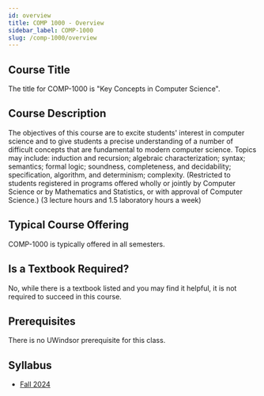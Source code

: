 ```yaml
---
id: overview
title: COMP 1000 - Overview
sidebar_label: COMP-1000
slug: /comp-1000/overview
---
```


## Course Title

The title for COMP-1000 is "Key Concepts in Computer Science".

## Course Description

The objectives of this course are to excite students' interest in computer science and to give students a precise understanding of a number of difficult concepts that are fundamental to modern computer science. Topics may include: induction and recursion; algebraic characterization; syntax; semantics; formal logic; soundness, completeness, and decidability; specification, algorithm, and determinism; complexity. (Restricted to students registered in programs offered wholly or jointly by Computer Science or by Mathematics and Statistics, or with approval of Computer Science.) (3 lecture hours and 1.5 laboratory hours a week)

## Typical Course Offering

COMP-1000 is typically offered in all semesters.

## Is a Textbook Required?

No, while there is a textbook listed and you may find it helpful, it is not required to succeed in this course.

## Prerequisites

There is no UWindsor prerequisite for this class.

## Syllabus

-   [Fall 2024](../../resources/syllabus/COMP-1000-01-02%20F24.pdf)
